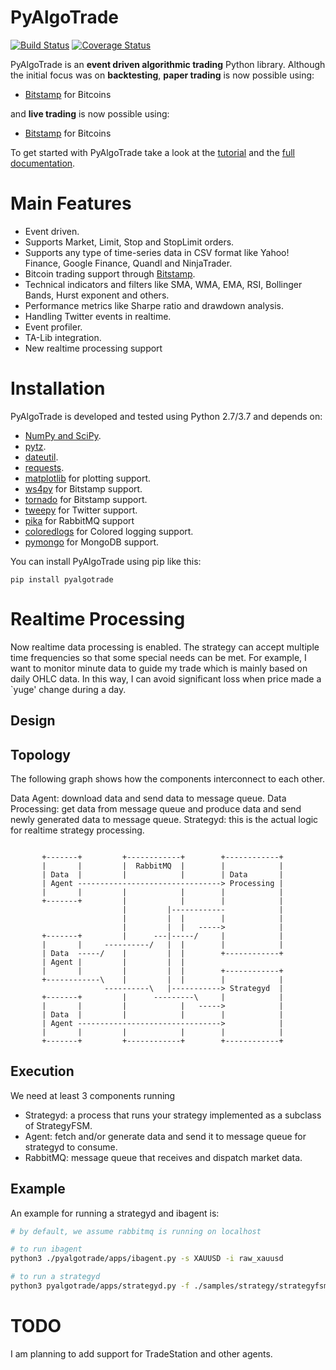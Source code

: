 PyAlgoTrade
===========

[![Build Status](https://travis-ci.org/gbeced/pyalgotrade.png?branch=master)](https://travis-ci.org/gbeced/pyalgotrade)
[![Coverage Status](https://coveralls.io/repos/gbeced/pyalgotrade/badge.svg?branch=master)](https://coveralls.io/r/gbeced/pyalgotrade?branch=master)


PyAlgoTrade is an **event driven algorithmic trading** Python library. Although the initial focus
was on **backtesting**, **paper trading** is now possible using:

 * [Bitstamp](https://www.bitstamp.net/) for Bitcoins

and **live trading** is now possible using:

 * [Bitstamp](https://www.bitstamp.net/) for Bitcoins

To get started with PyAlgoTrade take a look at the [tutorial](http://gbeced.github.io/pyalgotrade/docs/v0.20/html/tutorial.html) and the [full documentation](http://gbeced.github.io/pyalgotrade/docs/v0.20/html/index.html).

# Main Features

 * Event driven.
 * Supports Market, Limit, Stop and StopLimit orders.
 * Supports any type of time-series data in CSV format like Yahoo! Finance, Google Finance, Quandl and NinjaTrader.
 * Bitcoin trading support through [Bitstamp](https://www.bitstamp.net/).
 * Technical indicators and filters like SMA, WMA, EMA, RSI, Bollinger Bands, Hurst exponent and others.
 * Performance metrics like Sharpe ratio and drawdown analysis.
 * Handling Twitter events in realtime.
 * Event profiler.
 * TA-Lib integration.
 * New realtime processing support

# Installation

PyAlgoTrade is developed and tested using Python 2.7/3.7 and depends on:

 * [NumPy and SciPy](http://numpy.scipy.org/).
 * [pytz](http://pytz.sourceforge.net/).
 * [dateutil](https://dateutil.readthedocs.org/en/latest/).
 * [requests](http://docs.python-requests.org/en/latest/).
 * [matplotlib](http://matplotlib.sourceforge.net/) for plotting support.
 * [ws4py](https://github.com/Lawouach/WebSocket-for-Python) for Bitstamp support.
 * [tornado](http://www.tornadoweb.org/en/stable/) for Bitstamp support.
 * [tweepy](https://github.com/tweepy/tweepy) for Twitter support.
 * [pika](https://pypi.org/project/pika/) for RabbitMQ support
 * [coloredlogs](https://pypi.org/project/coloredlogs/) for Colored logging support.
 * [pymongo](https://api.mongodb.com/python/current/) for MongoDB support.
 
You can install PyAlgoTrade using pip like this:

```
pip install pyalgotrade
```

# Realtime Processing

Now realtime data processing is enabled. The strategy can accept multiple time frequencies so that some special
needs can be met. For example, I want to monitor minute data to guide my trade which is mainly based on daily
OHLC data. In this way, I can avoid significant loss when price made a `yuge' change during a day.

## Design


## Topology

The following graph shows how the components interconnect to each other.

Data Agent: download data and send data to message queue.
Data Processing: get data from message queue and produce data and send newly generated data to message queue.
Strategyd: this is the actual logic for realtime strategy processing.

```
                                                             
       +-------+         +------------+        +------------+
       |       |         |  RabbitMQ  |        |            |
       | Data  |         |            |        | Data       |
       | Agent --------------------------------> Processing |
       |       |         |            |        |            |
       +-------+         |            |        |            |
                         |         |------------            |
                         |         |  |        |            |
                         |         |  |   ----->            |
       +-------+         |      ---|-----/     |            |
       |       |     ----------/   |  |        |            |
       | Data  -----/    |         |  |        +------------+
       | Agent |         |         |  |                      
       |       |         |         |  |        +------------+
       +------------\    |         |  |        |            |
                     ----------\   |-----------> Strategyd  |
       +-------+         |      ---------\     |            |
       |       |         |            |   ----->            |
       | Data  |         |            |        |            |
       | Agent -------------------------------->            |
       |       |         |            |        |            |
       +-------+         +------------+        +------------+
```

## Execution

We need at least 3 components running

*  Strategyd: a process that runs your strategy implemented as a subclass of StrategyFSM.
*  Agent: fetch and/or generate data and send it to message queue for strategyd to consume.
*  RabbitMQ: message queue that receives and dispatch market data.


## Example
An example for running a strategyd and ibagent is:
```bash
# by default, we assume rabbitmq is running on localhost

# to run ibagent
python3 ./pyalgotrade/apps/ibagent.py -s XAUUSD -i raw_xauusd

# to run a strategyd
python3 pyalgotrade/apps/strategyd.py -f ./samples/strategy/strategyfsm.py -s XAUUSD -i ts_xauusd
```


# TODO

I am planning to add support for TradeStation and other agents.